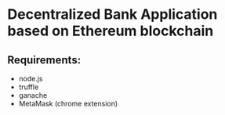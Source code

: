 # Decentralized Bank Application based on Ethereum blockchain

## Requirements:
- node.js
- truffle
- ganache
- MetaMask (chrome extension)